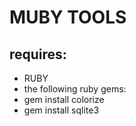 MUBY TOOLS
==========


requires:
----------
* RUBY
* the following ruby gems: 
* gem install colorize
* gem install sqlite3
